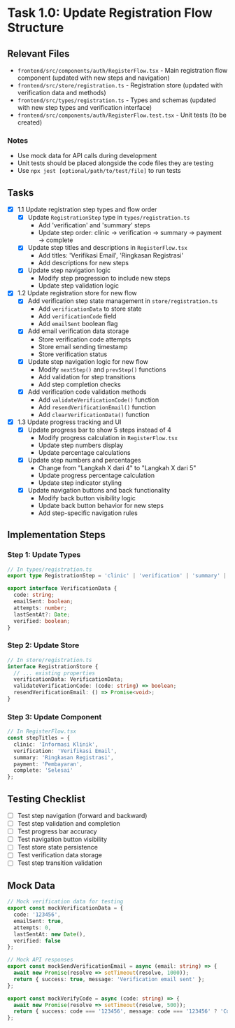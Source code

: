 # Task 1.0: Update Registration Flow Structure

## Relevant Files

- `frontend/src/components/auth/RegisterFlow.tsx` - Main registration flow component (updated with new steps and navigation)
- `frontend/src/store/registration.ts` - Registration store (updated with verification data and methods)
- `frontend/src/types/registration.ts` - Types and schemas (updated with new step types and verification interface)
- `frontend/src/components/auth/RegisterFlow.test.tsx` - Unit tests (to be created)

### Notes

- Use mock data for API calls during development
- Unit tests should be placed alongside the code files they are testing
- Use `npx jest [optional/path/to/test/file]` to run tests

## Tasks

- [x] 1.1 Update registration step types and flow order
  - [x] Update `RegistrationStep` type in `types/registration.ts`
    - Add 'verification' and 'summary' steps
    - Update step order: clinic → verification → summary → payment → complete
  - [x] Update step titles and descriptions in `RegisterFlow.tsx`
    - Add titles: 'Verifikasi Email', 'Ringkasan Registrasi'
    - Add descriptions for new steps
  - [x] Update step navigation logic
    - Modify step progression to include new steps
    - Update step validation logic

- [x] 1.2 Update registration store for new flow
  - [x] Add verification step state management in `store/registration.ts`
    - Add `verificationData` to store state
    - Add `verificationCode` field
    - Add `emailSent` boolean flag
  - [x] Add email verification data storage
    - Store verification code attempts
    - Store email sending timestamp
    - Store verification status
  - [x] Update step navigation logic for new flow
    - Modify `nextStep()` and `prevStep()` functions
    - Add validation for step transitions
    - Add step completion checks
  - [x] Add verification code validation methods
    - Add `validateVerificationCode()` function
    - Add `resendVerificationEmail()` function
    - Add `clearVerificationData()` function

- [x] 1.3 Update progress tracking and UI
  - [x] Update progress bar to show 5 steps instead of 4
    - Modify progress calculation in `RegisterFlow.tsx`
    - Update step numbers display
    - Update percentage calculations
  - [x] Update step numbers and percentages
    - Change from "Langkah X dari 4" to "Langkah X dari 5"
    - Update progress percentage calculation
    - Update step indicator styling
  - [x] Update navigation buttons and back functionality
    - Modify back button visibility logic
    - Update back button behavior for new steps
    - Add step-specific navigation rules

## Implementation Steps

### Step 1: Update Types
```typescript
// In types/registration.ts
export type RegistrationStep = 'clinic' | 'verification' | 'summary' | 'payment' | 'complete';

export interface VerificationData {
  code: string;
  emailSent: boolean;
  attempts: number;
  lastSentAt?: Date;
  verified: boolean;
}
```

### Step 2: Update Store
```typescript
// In store/registration.ts
interface RegistrationStore {
  // ... existing properties
  verificationData: VerificationData;
  validateVerificationCode: (code: string) => boolean;
  resendVerificationEmail: () => Promise<void>;
}
```

### Step 3: Update Component
```typescript
// In RegisterFlow.tsx
const stepTitles = {
  clinic: 'Informasi Klinik',
  verification: 'Verifikasi Email',
  summary: 'Ringkasan Registrasi',
  payment: 'Pembayaran',
  complete: 'Selesai'
};
```

## Testing Checklist

- [ ] Test step navigation (forward and backward)
- [ ] Test step validation and completion
- [ ] Test progress bar accuracy
- [ ] Test navigation button visibility
- [ ] Test store state persistence
- [ ] Test verification data storage
- [ ] Test step transition validation

## Mock Data

```typescript
// Mock verification data for testing
export const mockVerificationData = {
  code: '123456',
  emailSent: true,
  attempts: 0,
  lastSentAt: new Date(),
  verified: false
};

// Mock API responses
export const mockSendVerificationEmail = async (email: string) => {
  await new Promise(resolve => setTimeout(resolve, 1000));
  return { success: true, message: 'Verification email sent' };
};

export const mockVerifyCode = async (code: string) => {
  await new Promise(resolve => setTimeout(resolve, 500));
  return { success: code === '123456', message: code === '123456' ? 'Code verified' : 'Invalid code' };
};
```
